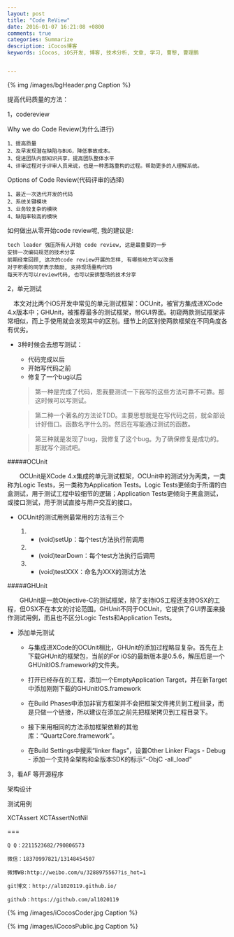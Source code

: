 ```yaml
---
layout: post
title: "Code ReView"
date: 2016-01-07 16:21:08 +0800
comments: true
categories: Summarize
description: iCocos博客
keywords: iCocos, iOS开发, 博客, 技术分析, 文章, 学习, 曹黎, 曹理鹏


---
```


{% img /images/bgHeader.png Caption %}  



提高代码质量的方法：


1，codereview 

 Why we do Code Review(为什么进行)
	
	1、提高质量
	2、及早发现潜在缺陷与BUG，降低事故成本。
	3、促进团队内部知识共享，提高团队整体水平
	4、评审过程对于评审人员来说，也是一种思路重构的过程。帮助更多的人理解系统。


 Options of Code Review(代码评审的选择)

	1、最近一次迭代开发的代码
	2、系统关键模块
	3、业务较复杂的模块
	4、缺陷率较高的模块
	
如何做出从零开始code review呢, 我的建议是:

    tech leader 强压所有人开始 code review, 这是最重要的一步
    安排一次编码规范的技术分享
    前期经常回顾, 这次的code review开展的怎样, 有哪些地方可以改善
    对于积极的同学表示鼓励, 支持现场重构代码
    每天不光可以review代码, 也可以安排整场的技术分享



<!--more-->



2，单元测试

　本文对比两个iOS开发中常见的单元测试框架：OCUnit，被官方集成进XCode 4.x版本中；GHUnit，被推荐最多的测试框架，带GUI界面。初窥两款测试框架非常相似，而上手使用就会发现其中的区别。细节上的区别使两款框架在不同角度各有优劣。

* 3种时候会去想写测试：

    - 代码完成以后
    - 开始写代码之前
    - 修复了一个bug以后
    
    
    >第一种是完成了代码，恩我要测试一下我写的这些方法可靠不可靠。那这时候可以写测试。

	> 第二种一个著名的方法论TDD。主要思想就是在写代码之前，就全部设计好借口。函数名字什么的。然后在写能通过测试的函数。

	>第三种就是发现了bug，我修复了这个bug。为了确保修复是成功的。那就写个测试吧。
    
    
#####OCUnit

　　OCUnit是XCode 4.x集成的单元测试框架，OCUnit中的测试分为两类，一类称为Logic Tests，另一类称为Application Tests。Logic Tests更倾向于所谓的白盒测试，用于测试工程中较细节的逻辑；Application Tests更倾向于黑盒测试，或接口测试，用于测试直接与用户交互的接口。
 

+ OCUnit的测试用例最常用的方法有三个

	1. - (void)setUp：每个test方法执行前调用

	2. - (void)tearDown：每个test方法执行后调用

	3. - (void)testXXX：命名为XXX的测试方法

#####GHUnit

　　GHUnit是一款Objective-C的测试框架，除了支持iOS工程还支持OSX的工程，但OSX不在本文的讨论范围。GHUnit不同于OCUnit，它提供了GUI界面来操作测试用例，而且也不区分Logic Tests和Application Tests。

+  添加单元测试
	- 与集成进XCode的OCUnit相比，GHUnit的添加过程略显复杂。首先在上下载GHUnit的框架包，当前的For iOS的最新版本是0.5.6，解压后是一个GHUnitIOS.framework的文件夹。

	- 打开已经存在的工程，添加一个EmptyApplication Target，并在新Target中添加刚刚下载的GHUnitIOS.framework 

	- 在Build Phases中添加非官方框架并不会把框架文件拷贝到工程目录，而是只做一个链接，所以建议在添加之前先把框架拷贝到工程目录下。

	- 接下来用相同的方法添加框架依赖的其他库：“QuartzCore.framework”。

	- 在Build Settings中搜索“linker flags”，设置Other Linker Flags - Debug - 添加一个支持全架构和全版本SDK的标示“-ObjC -all_load”

3，看AF 等开源程序



架构设计



测试用例
 
 
XCTAssert
XCTAssertNotNil


===

    Q Q：2211523682/790806573

    微信：18370997821/13148454507
    
    微博WB:http://weibo.com/u/3288975567?is_hot=1
    
	git博文：http://al1020119.github.io/
	
	github：https://github.com/al1020119


{% img /images/iCocosCoder.jpg Caption %}  

{% img /images/iCocosPublic.jpg Caption %}  